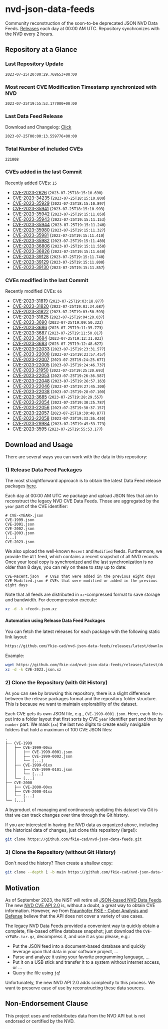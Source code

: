 # nvd-json-data-feeds

Community reconstruction of the soon-to-be deprecated JSON NVD Data Feeds. 
[Releases](https://github.com/fkie-cad/nvd-json-data-feeds/releases/latest) each day at 00:00 AM UTC.
Repository synchronizes with the NVD every 2 hours.

## Repository at a Glance

### Last Repository Update

```plain
2023-07-25T20:00:29.768653+00:00
```

### Most recent CVE Modification Timestamp synchronized with NVD

```plain
2023-07-25T19:55:53.177000+00:00
```

### Last Data Feed Release

Download and Changelog: [Click](https://github.com/fkie-cad/nvd-json-data-feeds/releases/latest)

```plain
2023-07-25T00:00:13.559776+00:00
```

### Total Number of included CVEs

```plain
221008
```

### CVEs added in the last Commit

Recently added CVEs: `15`

* [CVE-2023-2626](CVE-2023/CVE-2023-26xx/CVE-2023-2626.json) (`2023-07-25T18:15:10.690`)
* [CVE-2023-34235](CVE-2023/CVE-2023-342xx/CVE-2023-34235.json) (`2023-07-25T18:15:10.800`)
* [CVE-2023-35929](CVE-2023/CVE-2023-359xx/CVE-2023-35929.json) (`2023-07-25T18:15:10.897`)
* [CVE-2023-35941](CVE-2023/CVE-2023-359xx/CVE-2023-35941.json) (`2023-07-25T18:15:10.993`)
* [CVE-2023-35942](CVE-2023/CVE-2023-359xx/CVE-2023-35942.json) (`2023-07-25T19:15:11.050`)
* [CVE-2023-35943](CVE-2023/CVE-2023-359xx/CVE-2023-35943.json) (`2023-07-25T19:15:11.153`)
* [CVE-2023-35944](CVE-2023/CVE-2023-359xx/CVE-2023-35944.json) (`2023-07-25T19:15:11.240`)
* [CVE-2023-35980](CVE-2023/CVE-2023-359xx/CVE-2023-35980.json) (`2023-07-25T19:15:11.327`)
* [CVE-2023-35981](CVE-2023/CVE-2023-359xx/CVE-2023-35981.json) (`2023-07-25T19:15:11.410`)
* [CVE-2023-35982](CVE-2023/CVE-2023-359xx/CVE-2023-35982.json) (`2023-07-25T19:15:11.480`)
* [CVE-2023-36806](CVE-2023/CVE-2023-368xx/CVE-2023-36806.json) (`2023-07-25T19:15:11.550`)
* [CVE-2023-36826](CVE-2023/CVE-2023-368xx/CVE-2023-36826.json) (`2023-07-25T19:15:11.640`)
* [CVE-2023-39128](CVE-2023/CVE-2023-391xx/CVE-2023-39128.json) (`2023-07-25T19:15:11.740`)
* [CVE-2023-39129](CVE-2023/CVE-2023-391xx/CVE-2023-39129.json) (`2023-07-25T19:15:11.800`)
* [CVE-2023-39130](CVE-2023/CVE-2023-391xx/CVE-2023-39130.json) (`2023-07-25T19:15:11.857`)


### CVEs modified in the last Commit

Recently modified CVEs: `65`

* [CVE-2023-31819](CVE-2023/CVE-2023-318xx/CVE-2023-31819.json) (`2023-07-25T19:03:18.877`)
* [CVE-2023-31820](CVE-2023/CVE-2023-318xx/CVE-2023-31820.json) (`2023-07-25T19:03:34.687`)
* [CVE-2023-31822](CVE-2023/CVE-2023-318xx/CVE-2023-31822.json) (`2023-07-25T19:03:50.593`)
* [CVE-2023-31825](CVE-2023/CVE-2023-318xx/CVE-2023-31825.json) (`2023-07-25T19:04:20.037`)
* [CVE-2023-3690](CVE-2023/CVE-2023-36xx/CVE-2023-3690.json) (`2023-07-25T19:09:50.323`)
* [CVE-2023-3686](CVE-2023/CVE-2023-36xx/CVE-2023-3686.json) (`2023-07-25T19:11:35.773`)
* [CVE-2023-3687](CVE-2023/CVE-2023-36xx/CVE-2023-3687.json) (`2023-07-25T19:11:50.817`)
* [CVE-2023-3684](CVE-2023/CVE-2023-36xx/CVE-2023-3684.json) (`2023-07-25T19:12:31.023`)
* [CVE-2023-3683](CVE-2023/CVE-2023-36xx/CVE-2023-3683.json) (`2023-07-25T19:12:48.627`)
* [CVE-2023-22033](CVE-2023/CVE-2023-220xx/CVE-2023-22033.json) (`2023-07-25T19:23:31.577`)
* [CVE-2023-22008](CVE-2023/CVE-2023-220xx/CVE-2023-22008.json) (`2023-07-25T19:23:57.457`)
* [CVE-2023-22007](CVE-2023/CVE-2023-220xx/CVE-2023-22007.json) (`2023-07-25T19:24:25.677`)
* [CVE-2023-22005](CVE-2023/CVE-2023-220xx/CVE-2023-22005.json) (`2023-07-25T19:24:46.737`)
* [CVE-2023-21950](CVE-2023/CVE-2023-219xx/CVE-2023-21950.json) (`2023-07-25T19:25:20.693`)
* [CVE-2023-22053](CVE-2023/CVE-2023-220xx/CVE-2023-22053.json) (`2023-07-25T19:26:36.587`)
* [CVE-2023-22048](CVE-2023/CVE-2023-220xx/CVE-2023-22048.json) (`2023-07-25T19:26:57.163`)
* [CVE-2023-22046](CVE-2023/CVE-2023-220xx/CVE-2023-22046.json) (`2023-07-25T19:27:45.300`)
* [CVE-2023-22038](CVE-2023/CVE-2023-220xx/CVE-2023-22038.json) (`2023-07-25T19:28:07.100`)
* [CVE-2023-3685](CVE-2023/CVE-2023-36xx/CVE-2023-3685.json) (`2023-07-25T19:28:29.557`)
* [CVE-2023-22054](CVE-2023/CVE-2023-220xx/CVE-2023-22054.json) (`2023-07-25T19:30:25.787`)
* [CVE-2023-22056](CVE-2023/CVE-2023-220xx/CVE-2023-22056.json) (`2023-07-25T19:30:37.157`)
* [CVE-2023-22057](CVE-2023/CVE-2023-220xx/CVE-2023-22057.json) (`2023-07-25T19:30:48.877`)
* [CVE-2023-22058](CVE-2023/CVE-2023-220xx/CVE-2023-22058.json) (`2023-07-25T19:33:36.430`)
* [CVE-2023-29984](CVE-2023/CVE-2023-299xx/CVE-2023-29984.json) (`2023-07-25T19:45:53.773`)
* [CVE-2023-3595](CVE-2023/CVE-2023-35xx/CVE-2023-3595.json) (`2023-07-25T19:55:53.177`)


## Download and Usage

There are several ways you can work with the data in this repository:

### 1) Release Data Feed Packages

The most straightforward approach is to obtain the latest Data Feed release packages [here](https://github.com/fkie-cad/nvd-json-data-feeds/releases/latest).

Each day at 00:00 AM UTC we package and upload JSON files that aim to reconstruct the legacy NVD CVE Data Feeds.
Those are aggregated by the `year` part of the CVE identifier:

```
# CVE-<YEAR>.json
CVE-1999.json
CVE-2001.json
CVE-2002.json
CVE-2003.json
[...]
CVE-2023.json
```

We also upload the well-known `Recent` and `Modified` feeds.
Furthermore, we provide the `All` feed, which contains a recent snapshot of all NVD records.
Once your local copy is synchronized and the last synchronization is no older than 8 days, you can rely on these to stay up to date:

```plain
CVE-Recent.json   # CVEs that were added in the previous eight days
CVE-Modified.json # CVEs that were modified or added in the previous eight days
```

Note that all feeds are distributed in `xz`-compressed format to save storage and bandwidth.
For decompression execute:

```sh
xz -d -k <feed>.json.xz
```


#### Automation using Release Data Feed Packages

You can fetch the latest releases for each package with the following static link layout:

```sh
https://github.com/fkie-cad/nvd-json-data-feeds/releases/latest/download/CVE-<YEAR>.json.xz
```

Example:

```sh
wget https://github.com/fkie-cad/nvd-json-data-feeds/releases/latest/download/CVE-2023.json.xz
xz -d -k CVE-2023.json.xz
```

### 2) Clone the Repository (with Git History)

As you can see by browsing this repository, there is a slight difference between the release packages format and the repository folder structure.
This is because we want to maintain explorability of the dataset.

Each CVE gets its own JSON file, e.g., `CVE-1999-0001.json`.
Here, each file is put into a folder layout that first sorts by CVE `year` identifier part and then by `number` part.
We mask (`xx`) the last two digits to create easily navigable folders that hold a maximum of 100 CVE JSON files:

```plain
.
├── CVE-1999
│   ├── CVE-1999-00xx
│   │   ├── CVE-1999-0001.json
│   │   ├── CVE-1999-0002.json
│   │   └── [...]
│   ├── CVE-1999-01xx
│   │   ├── CVE-1999-0101.json
│   │   └── [...]
│   └── [...]
├── CVE-2000
│   ├── CVE-2000-00xx
│   ├── CVE-2000-01xx
│   └── [...]
└── [...]
```

A byproduct of managing and continuously updating this dataset via Git is that we can track changes over time through the Git history.

If you are interested in having the NVD data as organized above, including the historical data of changes, just clone this repository (large!):

```sh
git clone https://github.com/fkie-cad/nvd-json-data-feeds.git
```

### 3) Clone the Repository (without Git History)

Don't need the history? Then create a shallow copy:

```sh
git clone --depth 1 -b main https://github.com/fkie-cad/nvd-json-data-feeds.git
```

## Motivation

As of September 2023, the NIST will retire all [JSON-based NVD Data Feeds](https://nvd.nist.gov/vuln/data-feeds#divRetirementBanner-1).
The new [NVD CVE API 2.0](https://nvd.nist.gov/developers/vulnerabilities) is, without a doubt, a great way to obtain CVE information.
However, we from [Fraunhofer FKIE - Cyber Analysis and Defense](https://www.fkie.fraunhofer.de/en/departments/cad.html) believe that the API does not cover a variety of use cases.

The legacy NVD Data Feeds provided a convenient way to quickly obtain a complete, file-based offline database snapshot; just download the `CVE-<YEAR>.tar.gz`, decompress it, and use it as you please, e.g.:

* Put the JSON feed into a document-based database and quickly leverage upon that data in your software project, ...
* Parse and analyze it using your favorite programming language, ...
* Put it on a USB stick and transfer it to a system without internet access, or ...
* Query the file using `jq`!

Unfortunately, the new NVD API 2.0 adds complexity to this process.
We want to preserve ease of use by reconstructing these data sources.

## Non-Endorsement Clause

This project uses and redistributes data from the NVD API but is not endorsed or certified by the NVD.